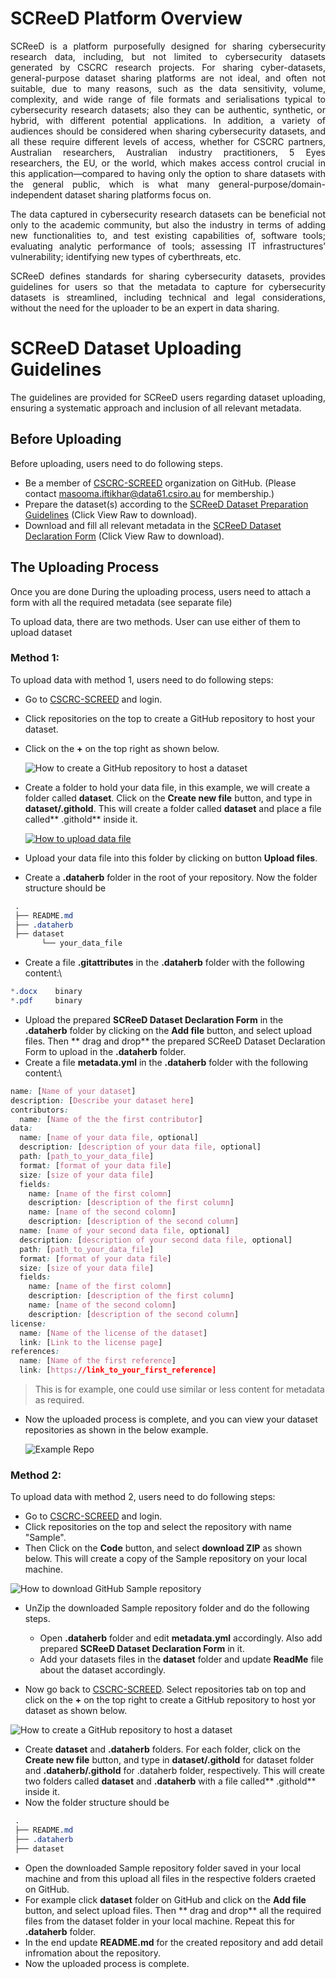 # SCReeD Platform Overview 

<p align="justify">
SCReeD is a platform purposefully designed for sharing cybersecurity research data, including, but not limited to cybersecurity datasets generated by CSCRC research projects. For sharing cyber-datasets, general-purpose dataset sharing platforms are not ideal, and often not suitable, due to many reasons, such as the data sensitivity, volume, complexity, and wide range of file formats and serialisations typical to cybersecurity research datasets; also they can be authentic, synthetic, or hybrid, with different potential applications. In addition, a variety of audiences should be considered when sharing cybersecurity datasets, and all these require different levels of access, whether for CSCRC partners, Australian researchers, Australian industry practitioners, 5 Eyes researchers, the EU, or the world, which makes access control crucial in this application—compared to having only the option to share datasets with the general public, which is what many general-purpose/domain-independent dataset sharing platforms focus on.
</p>

<p align="justify">
The data captured in cybersecurity research datasets can be beneficial not only to the academic community, but also the industry in terms of adding new functionalities to, and test existing capabilities of, software tools; evaluating analytic performance of tools; assessing IT infrastructures’ vulnerability; identifying new types of cyberthreats, etc.
</p>

<p align="justify">
SCReeD defines standards for sharing cybersecurity datasets, provides guidelines for users so that the metadata to capture for cybersecurity datasets is streamlined, including technical and legal considerations, without the need for the uploader to be an expert in data sharing.
</p>

# SCReeD Dataset Uploading Guidelines  
<p align="justify">
The guidelines are provided for SCReeD users regarding dataset uploading, ensuring a systematic approach and inclusion of all relevant metadata. 
</p>

## Before Uploading
Before uploading, users need to do following steps.

* Be a member of [CSCRC-SCREED](https://github.com/CSCRC-SCREED) organization on GitHub. (Please contact masooma.iftikhar@data61.csiro.au for membership.)
* Prepare the dataset(s) according to the [SCReeD Dataset Preparation Guidelines](https://github.com/CSCRC-SCREED/cscrc-screed.github.io/blob/main/assets/docs/SCReeD%20Dataset%20Preparation%20Guidelines.docx) (Click View Raw to download).
* Download and fill all relevant metadata in the [SCReeD Dataset Declaration Form](https://github.com/CSCRC-SCREED/cscrc-screed.github.io/blob/main/assets/docs/SCReeD%20Dataset%20Declaration%20Form.docx) (Click View Raw to download).

## The Uploading Process
Once you are done During the uploading process, users need to attach a form with all the required metadata (see separate file)

To upload data, there are two methods. User can use either of them to upload dataset
### Method 1:
To upload data with method 1, users need to do following steps:

* Go to [CSCRC-SCREED](https://github.com/CSCRC-SCREED) and login.
* Click repositories on the top to create a GitHub repository to host your dataset.
* Click on the **+** on the top right as shown below.

  ![How to create a GitHub repository to host a dataset](https://dataherb.github.io/assets/videos/dataherb-demo-ufo-create-new-repo.gif)
  
* Create a folder to hold your data file, in this example, we will create a folder called **dataset**. Click on the **Create new file** button, and type in **dataset/.githold**. This will create a folder called **dataset** and place a file called** .githold** inside it.

  [![How to upload data file](/assets/videos/video-preview.png)](https://dataherb.github.io/assets/videos/dataherb-demo-ufo-upload-datafile-1.mp4)

* Upload your data file into this folder by clicking on button **Upload files**.
*	Create a **.dataherb** folder in the root of your repository. Now the folder structure should be
 ```css
  .
  ├── README.md
  ├── .dataherb
  ├── dataset
        └── your_data_file
```
*	Create a file **.gitattributes** in the **.dataherb** folder with the following content:\
```css
*.docx    binary
*.pdf     binary
```
 	
*	Upload the prepared **SCReeD Dataset Declaration Form** in the **.dataherb** folder by clicking on the **Add file** button, and select upload files. Then ** drag and drop** the prepared SCReeD Dataset Declaration Form to upload in the **.dataherb** folder.
*	Create a file **metadata.yml** in the **.dataherb** folder with the following content:\
```css
name: [Name of your dataset]
description: [Describe your dataset here]
contributors:
  name: [Name of the the first contributor]
data:
  name: [name of your data file, optional]
  description: [description of your data file, optional]
  path: [path_to_your_data_file]
  format: [format of your data file]
  size: [size of your data file]
  fields:
    name: [name of the first colomn]
    description: [description of the first column]
    name: [name of the second colomn]
    description: [description of the second column]
  name: [name of your second data file, optional]
  description: [description of your second data file, optional]
  path: [path_to_your_data_file]
  format: [format of your data file]
  size: [size of your data file]
  fields:
    name: [name of the first colomn]
    description: [description of the first column]
    name: [name of the second colomn]
    description: [description of the second column]
license:
  name: [Name of the license of the dataset]
  link: [Link to the license page]
references:
  name: [Name of the first reference]
  link: [https://link_to_your_first_reference]
```
> This is for example, one could use similar or less content for metadata as required.

* Now the uploaded process is complete, and you can view your dataset repositories as shown in the below example.

  ![Example Repo](/assets/imgs/example.png)

### Method 2:
To upload data with method 2, users need to do following steps:

* Go to [CSCRC-SCREED](https://github.com/CSCRC-SCREED) and login.
* Click repositories on the top and select the repository with name "Sample".
* Then Click on the **Code** button, and select **download ZIP** as shown below. This will create a copy of the Sample repository on your local machine.

![How to download GitHub Sample repository](/assets/imgs/downlaodRepo.png)

* UnZip the downloaded Sample repository folder and do the following steps.
  - Open **.dataherb** folder and edit **metadata.yml** accordingly. Also add prepared **SCReeD Dataset Declaration Form** in it.
  - Add your datasets files in the **dataset** folder and update **ReadMe** file about the dataset accordingly.
    
* Now go back to [CSCRC-SCREED](https://github.com/CSCRC-SCREED). Select repositories tab on top and click on the **+** on the top right to create a GitHub repository to host yor dataset as shown below.
  
 ![How to create a GitHub repository to host a dataset](https://dataherb.github.io/assets/videos/dataherb-demo-ufo-create-new-repo.gif)
  
* Create **dataset** and **.dataherb** folders. For each folder, click on the **Create new file** button, and type in **dataset/.githold** for dataset folder and **.dataherb/.githold** for .dataherb folder, respectively. This will create two folders called **dataset** and **.dataherb** with a file called** .githold** inside it.
*  Now the folder structure should be
 ```css
  .
  ├── README.md
  ├── .dataherb
  ├── dataset
```
* Open the downloaded Sample repository folder saved in your local machine and from this upload all files in the respective folders craeted on GitHub.
* For example click **dataset** folder on GitHub and click on the **Add file** button, and select upload files. Then ** drag and drop** all the required files from the dataset folder in your local machine. Repeat this for **.dataherb** folder.
* In the end update **README.md** for the created repository and add detail infromation about the repository.
* Now the uploaded process is complete.
